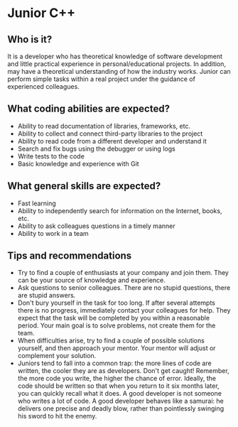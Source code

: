 # Junior C++

## Who is it?

It is a developer who has theoretical knowledge of software development and little practical experience in personal/educational projects. In addition, may have a theoretical understanding of how the industry works. Junior can perform simple tasks within a real project under the guidance of experienced colleagues.

## What coding abilities are expected?

- Ability to read documentation of libraries, frameworks, etc.
- Ability to collect and connect third-party libraries to the project
- Ability to read code from a different developer and understand it
- Search and fix bugs using the debugger or using logs
- Write tests to the code
- Basic knowledge and experience with Git

## What general skills are expected?

- Fast learning
- Ability to independently search for information on the Internet, books, etc.
- Ability to ask colleagues questions in a timely manner
- Ability to work in a team 

## Tips and recommendations

- Try to find a couple of enthusiasts at your company and join them. They can be your source of knowledge and experience.
- Ask questions to senior colleagues. There are no stupid questions, there are stupid answers.
- Don't bury yourself in the task for too long. If after several attempts there is no progress, immediately contact your colleagues for help. They expect that the task will be completed by you within a reasonable period. Your main goal is to solve problems, not create them for the team.
- When difficulties arise, try to find a couple of possible solutions yourself, and then approach your mentor. Your mentor will adjust or complement your solution.
- Juniors tend to fall into a common trap: the more lines of code are written, the cooler they are as developers. Don't get caught! Remember, the more code you write, the higher the chance of error. Ideally, the code should be written so that when you return to it six months later, you can quickly recall what it does. A good developer is not someone who writes a lot of code. A good developer behaves like a samurai: he delivers one precise and deadly blow, rather than pointlessly swinging his sword to hit the enemy.
